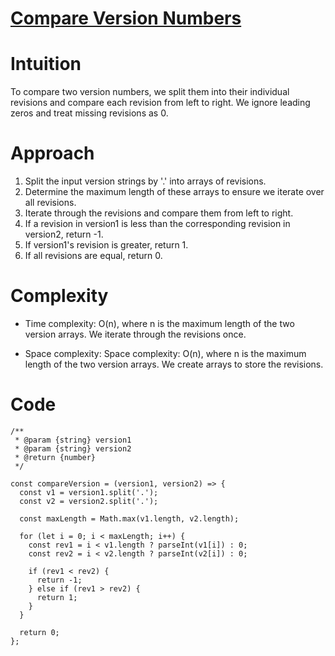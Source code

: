 # [Compare Version Numbers](https://leetcode.com/problems/compare-version-numbers)

# Intuition

To compare two version numbers, we split them into their individual revisions and compare each revision from left to right. We ignore leading zeros and treat missing revisions as 0.

# Approach

1. Split the input version strings by '.' into arrays of revisions.
2. Determine the maximum length of these arrays to ensure we iterate over all revisions.
3. Iterate through the revisions and compare them from left to right.
4. If a revision in version1 is less than the corresponding revision in version2, return -1.
5. If version1's revision is greater, return 1.
6. If all revisions are equal, return 0.

# Complexity

- Time complexity: O(n), where n is the maximum length of the two version arrays. We iterate through the revisions once.

- Space complexity: Space complexity: O(n), where n is the maximum length of the two version arrays. We create arrays to store the revisions.

# Code

```
/**
 * @param {string} version1
 * @param {string} version2
 * @return {number}
 */

const compareVersion = (version1, version2) => {
  const v1 = version1.split('.');
  const v2 = version2.split('.');

  const maxLength = Math.max(v1.length, v2.length);

  for (let i = 0; i < maxLength; i++) {
    const rev1 = i < v1.length ? parseInt(v1[i]) : 0;
    const rev2 = i < v2.length ? parseInt(v2[i]) : 0;

    if (rev1 < rev2) {
      return -1;
    } else if (rev1 > rev2) {
      return 1;
    }
  }

  return 0;
};

```
